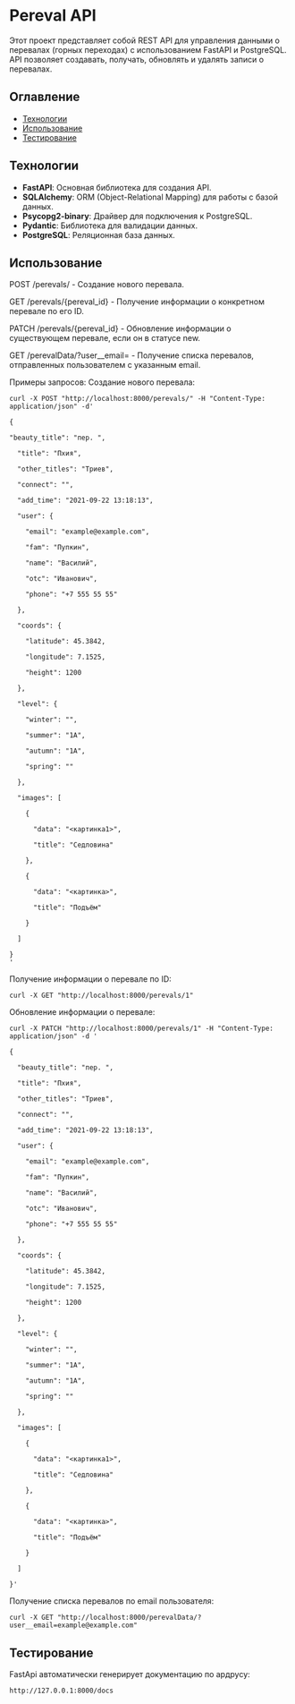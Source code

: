 # Pereval API

Этот проект представляет собой REST API для управления данными о перевалах (горных переходах) с использованием FastAPI и PostgreSQL. API позволяет создавать, получать, обновлять и удалять записи о перевалах.

## Оглавление

- [Технологии](#технологии)
- [Использование](#использование)
- [Тестирование](#тестирование)




## Технологии

- **FastAPI**: Основная библиотека для создания API.
- **SQLAlchemy**: ORM (Object-Relational Mapping) для работы с базой данных.
- **Psycopg2-binary**: Драйвер для подключения к PostgreSQL.
- **Pydantic**: Библиотека для валидации данных.
- **PostgreSQL**: Реляционная база данных.

## Использование


POST /perevals/ - Создание нового перевала.

GET /perevals/{pereval_id} - Получение информации о конкретном перевале по его ID.

PATCH /perevals/{pereval_id} - Обновление информации о существующем перевале, если он в статусе new.

GET /perevalData/?user__email= - Получение списка перевалов, отправленных пользователем с указанным email.


Примеры запросов:
Создание нового перевала:

```curl -X POST "http://localhost:8000/perevals/" -H "Content-Type: application/json" -d'```

```
{

"beauty_title": "пер. ",
  
  "title": "Пхия",
  
  "other_titles": "Триев",
  
  "connect": "",
  
  "add_time": "2021-09-22 13:18:13",
  
  "user": {
  
    "email": "example@example.com",
    
    "fam": "Пупкин",

    "name": "Василий",
    
    "otc": "Иванович",
    
    "phone": "+7 555 55 55"
    
  },
  
  "coords": {
  
    "latitude": 45.3842,
    
    "longitude": 7.1525,
    
    "height": 1200
    
  },
  
  "level": {
  
    "winter": "",
    
    "summer": "1А",
    
    "autumn": "1А",
    
    "spring": ""
    
  },
  
  "images": [
  
    {
    
      "data": "<картинка1>",
      
      "title": "Седловина"
      
    },
    
    {
    
      "data": "<картинка>",
      
      "title": "Подъём"
      
    }
    
  ]
  
}
'

```



Получение информации о перевале по ID:

```curl -X GET "http://localhost:8000/perevals/1"```

Обновление информации о перевале:


```curl -X PATCH "http://localhost:8000/perevals/1" -H "Content-Type: application/json" -d '```

```
{

  "beauty_title": "пер. ",
  
  "title": "Пхия",
  
  "other_titles": "Триев",
  
  "connect": "",
  
  "add_time": "2021-09-22 13:18:13",
  
  "user": {
  
    "email": "example@example.com",
    
    "fam": "Пупкин",

    "name": "Василий",
    
    "otc": "Иванович",
    
    "phone": "+7 555 55 55"
    
  },
  
  "coords": {
  
    "latitude": 45.3842,
    
    "longitude": 7.1525,
    
    "height": 1200
    
  },
  
  "level": {
  
    "winter": "",
    
    "summer": "1А",
    
    "autumn": "1А",
    
    "spring": ""
    
  },
  
  "images": [
  
    {
    
      "data": "<картинка1>",
      
      "title": "Седловина"
      
    },
    
    {
    
      "data": "<картинка>",
      
      "title": "Подъём"
      
    }
    
  ]
  
}'

```

Получение списка перевалов по email пользователя:

```curl -X GET "http://localhost:8000/perevalData/?user__email=example@example.com"```


## Тестирование

FastApi автоматически генерирует документацию по ардрусу:

```http://127.0.0.1:8000/docs```
